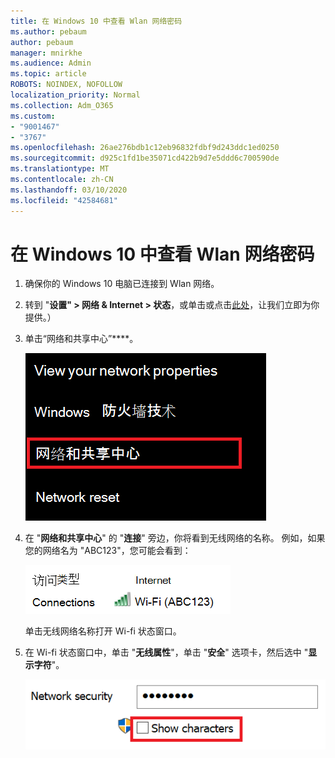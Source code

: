 ```yaml
---
title: 在 Windows 10 中查看 Wlan 网络密码
ms.author: pebaum
author: pebaum
manager: mnirkhe
ms.audience: Admin
ms.topic: article
ROBOTS: NOINDEX, NOFOLLOW
localization_priority: Normal
ms.collection: Adm_O365
ms.custom:
- "9001467"
- "3767"
ms.openlocfilehash: 26ae276bdb1c12eb96832fdbf9d243ddc1ed0250
ms.sourcegitcommit: d925c1fd1be35071cd422b9d7e5ddd6c700590de
ms.translationtype: MT
ms.contentlocale: zh-CN
ms.lasthandoff: 03/10/2020
ms.locfileid: "42584681"
---
```

# <a name="view-wi-fi-network-password-in-windows-10"></a>在 Windows 10 中查看 Wlan 网络密码

1. 确保你的 Windows 10 电脑已连接到 Wlan 网络。

2. 转到 "**设置" > 网络 & Internet > 状态**，或单击或点击[此处](ms-settings:network?activationSource=GetHelp)，让我们立即为你提供。）

3. 单击“网络和共享中心”****。

    ![网络和共享中心。](media/network-sharing-center.png)

4. 在 "**网络和共享中心**" 的 "**连接**" 旁边，你将看到无线网络的名称。 例如，如果您的网络名为 "ABC123"，您可能会看到：

    ![网络连接。](media/network-connections.png)

    单击无线网络名称打开 Wi-fi 状态窗口。 

5. 在 Wi-fi 状态窗口中，单击 "**无线属性**"，单击 "**安全**" 选项卡，然后选中 "**显示字符**"。

    ![显示 Wi-fi 密码字符。](media/show-password-characters.png)

